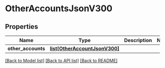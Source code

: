 # OtherAccountsJsonV300

## Properties
Name | Type | Description | Notes
------------ | ------------- | ------------- | -------------
**other_accounts** | [**list[OtherAccountJsonV300]**](OtherAccountJsonV300.md) |  | 

[[Back to Model list]](../README.md#documentation-for-models) [[Back to API list]](../README.md#documentation-for-api-endpoints) [[Back to README]](../README.md)


